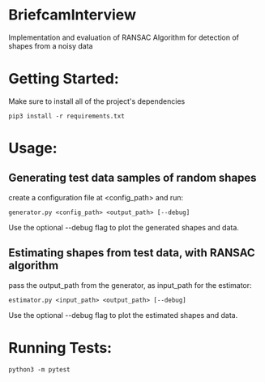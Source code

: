 # BriefcamInterview
Implementation and evaluation of RANSAC Algorithm for detection of shapes from a noisy data


# Getting Started:

Make sure to install all of the project's dependencies
```
pip3 install -r requirements.txt
```

# Usage:
## Generating test data samples of random shapes
create a configuration file at <config_path> and
run:
```
generator.py <config_path> <output_path> [--debug]
```
Use the optional --debug flag to plot the generated shapes and data.

## Estimating shapes from test data, with RANSAC algorithm
pass the output_path from the generator, as input_path for the estimator:
```
estimator.py <input_path> <output_path> [--debug]
```
Use the optional --debug flag to plot the estimated shapes and data.

# Running Tests:
```
python3 -m pytest
```
